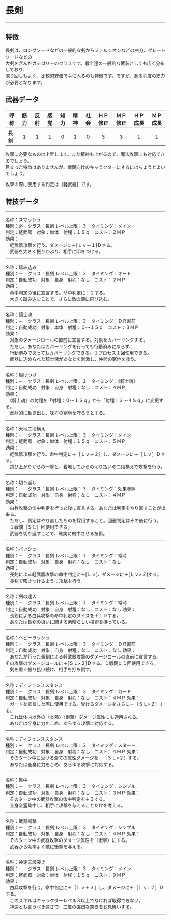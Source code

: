 # 長剣

---

## 特徴

長剣は、ロングソードなどの一般的な剣からファルシオンなどの曲刀、グレートソードなどの   
大剣を含んだカテゴリーのクラスです。戦士達の一般的な武装としても広く分布しており、  
取り回しもよく、比較的安価で手に入るのも特徴です。ですが、ある程度の筋力が必要となります。  

## 武器データ

| 呼称     | 筋力 | 反射 | 感覚 | 知力 | 精神 | 社会 | ＨＰ修正 | ＭＰ修正 | ＨＰ成長 | ＭＰ成長 |
|----------|:----:|:----:|:----:|:----:|:----:|:----:|:--------:|:--------:|:--------:|:--------:|
| 長剣     |   1  |   1  |   1  |   0  |   1  |   0  |     3    |     3    |     1    |     1    |
攻撃に必要なものは上昇します。また精神も上がるので、魔法攻撃にも対応できるでしょう。  
目立った特徴はありませんが、戦闘向けのキャラクターにするにはちょうどよいでしょう。

攻撃の際に使用する判定は［軽武器］です。

## 特技データ

---

名称：スマッシュ  
種別：必　クラス：長剣  レベル上限：３　タイミング：メイン  
判定：軽武器　対象：単体　射程：１Ｓｑ　コスト：２ＭＰ  
効果：  
　軽武器攻撃を行う。ダメージに＋[Ｌｖ＋１]Ｄする。  
　武器を大きく振りかぶり、相手に叩きつける。

---

名称：踏み込み  
種別：－　クラス：長剣  レベル上限：３　タイミング：オート  
判定：自動成功　対象：自身　射程：なし　コスト：２ＭＰ  
効果：  
　命中判定の後に宣言する。命中判定に＋２する。  
　大きく踏み込むことで、さらに敵の懐に飛び込む。

---

名称：騎士魂  
種別：－　クラス：長剣  レベル上限：３　タイミング：ＤＲ直前  
判定：自動成功　対象：単体　射程：０～１Ｓｑ　コスト：３ＭＰ  
効果：  
　対象のダメージロールの直前に宣言する。対象をカバーリングする。  
　ただし、あなたはカバーリングを行っても行動済みにならず、  
　行動済みであってもカバーリングできる。１プロセス１回使用できる。  
　武器に込められた騎士魂があなたを刺激し、仲間の窮地を救う。

---

名称：駆けつけ  
種別：－　クラス：長剣  レベル上限：１　タイミング：《騎士魂》  
判定：自動成功　対象：自身　射程：なし　コスト：４ＭＰ  
効果：  
　《騎士魂》の射程を「射程：０～１Ｓｑ」から「射程：２～４Ｓｑ」に変更する。  
　反射的に動き出し、味方の窮地を守ろうとする。

---

名称：天地二段構え  
種別：－　クラス：長剣  レベル上限：３　タイミング：メイン  
判定：軽武器　対象：単体　射程：１Ｓｑ　コスト：５ＭＰ  
効果：  
　軽武器攻撃を行う。命中判定に＋［Ｌｖ＋２］し、ダメージに＋［Ｌｖ］Ｄする。  
　跳び上がりからの一撃と、着地してからの切り払いの二段構えで攻撃を行う。

---

名称：切り返し  
種別：－　クラス：長剣  レベル上限：３　タイミング：効果参照  
判定：自動成功　対象：自身　射程：なし　コスト：４ＭＰ  
効果：  
　白兵攻撃の命中判定を行った後に宣言する。あなたは判定をやり直すことが出来る。  
　ただし、判定はやり直したものを採用すること。回避判定はその後に行う。  
　１戦闘［ＳＬ］回使用できる。  
　武器を切り返すことで、確実に的中させる技術。

---

名称：バッシュ  
種別：－　クラス：長剣  レベル上限：１　タイミング：常時  
判定：自動成功　対象：自身　射程：なし　コスト：なし  
効果：  
　長剣による軽武器攻撃の命中判定に＋[Ｌｖ]、ダメージに＋[Ｌｖ×２]する。  
　長剣で叩きつけるように攻撃を行う。

---

名称：剣の達人  
種別：－　クラス：長剣  レベル上限：１　タイミング：常時  
判定：自動成功　対象：自身　射程：なし　コスト：なし
効果：  
　長剣による白兵攻撃の命中判定のダイスを＋１Ｄする。  
　あなたは長剣の扱いに関する素晴らしい技術を持っている。

---

名称：ヘビーラッシュ  
種別：－　クラス：長剣  レベル上限：３　タイミング：ＤＲ直前  
判定：自動成功　対象：自身　射程：なし　コスト：なし
効果：  
　あなたが行った長剣による軽武器攻撃のダメージロールの直前に宣言する。  
  その攻撃のダメージロールに＋[ＳＬ×２]Ｄする。１戦闘に１回使用できる。  
　剣を重く振り払い続け、相手を打ち倒す。

---

名称：ディフェンススタンス  
種別：－　クラス：長剣  レベル上限：３　タイミング：ガード  
判定：自動成功　対象：自身　射程：なし　コスト：４ＭＰ
効果：  
　ガードを宣言した際に使用できる。受けるダメージをさらに－［ＳＬ×２］する。  
　これは体内以外の〈炎熱〉〈衝撃〉ダメージ属性にも適用される。  
　あなたは全身に力をこめ、あらゆる攻撃に対応する。

---

名称：ディフェンススタンス  
種別：－　クラス：長剣  レベル上限：３　タイミング：スタート  
判定：自動成功　対象：自身　射程：なし　コスト：４ＭＰ
効果：  
　そのターン中に受ける全ての属性ダメージを－［ＳＬ×２］する。  
　あなたは全身に力をこめ、あらゆる攻撃に対応する。

---

名称：集中  
種別：－　クラス：長剣  レベル上限：３　タイミング：シンプル  
判定：自動成功　対象：自身　射程：なし　コスト：３ＭＰ
効果：  
　そのターン中の武器攻撃の命中判定を＋３する。  
　全身全霊集中し、相手に攻撃を与えることだけを考える。

---

名称：武器衝撃  
種別：－　クラス：長剣  レベル上限：３　タイミング：シンプル  
判定：自動成功　対象：自身　射程：なし　コスト：４ＭＰ
効果：  
　そのターン中の武器攻撃のダメージ属性を〈衝撃〉にする。  
　武器から効率よく敵に衝撃を与える。

---

名称：神速三段突き  
種別：－　クラス：長剣  レベル上限：３　タイミング：メイン  
判定：軽武器　対象：単体　射程：１Ｓｑ　コスト：９ＭＰ  
効果：  
　白兵攻撃を行う。命中判定に＋［Ｌｖ＋３］し、ダメージに＋［Ｌｖ+２］Ｄする。  
　このスキルはキャラクターレベル３以上でなければ取得できない。  
　神速とも言うべき速さで、三度の強烈な突きをお見舞いする。

---
